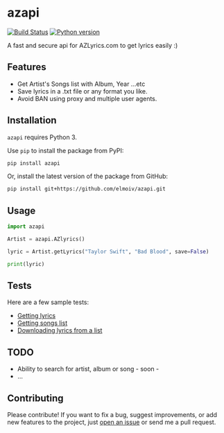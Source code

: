 # azapi
[![Build Status](https://api.travis-ci.org/elmoiv/azapi.svg?branch=master)](https://travis-ci.org/elmoiv/azapi)
[![Python version](https://img.shields.io/badge/python-3.x-brightgreen.svg)](https://pypi.org/project/azapi/)

A fast and secure api for AZLyrics.com to get lyrics easily :)


## Features
- Get Artist's Songs list with Album, Year ...etc
- Save lyrics in a .txt file or any format you like.
- Avoid BAN using proxy and multiple user agents.

## Installation
`azapi` requires Python 3.

Use `pip` to install the package from PyPI:

```bash
pip install azapi
```

Or, install the latest version of the package from GitHub:

```bash
pip install git+https://github.com/elmoiv/azapi.git
```
## Usage
```python
import azapi

Artist = azapi.AZlyrics()

lyric = Artist.getLyrics("Taylor Swift", "Bad Blood", save=False)

print(lyric)
```

## Tests
Here are a few sample tests:

* [Getting lyrics](https://github.com/elmoiv/azapi/tree/master/tests/test1.py)
* [Getting songs list](https://github.com/elmoiv/azapi/tree/master/tests/test2.py)
* [Downloading lyrics from a list](https://github.com/elmoiv/azapi/tree/master/tests/test3.py)

## TODO
* Ability to search for artist, album or song - soon -
* ...

## Contributing
Please contribute! If you want to fix a bug, suggest improvements, or add new features to the project, just [open an issue](https://github.com/elmoiv/azapi/issues) or send me a pull request.
